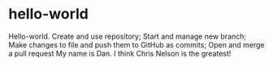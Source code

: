 # hello-world
Hello-world. Create and use repository; Start and manage new branch; Make changes to file and push them to GitHub as commits; Open and merge a pull request 
My name is Dan.  I think Chris Nelson is the greatest!  
